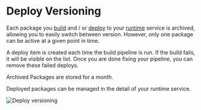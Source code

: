 # Deploy Versioning

Each package you [build](/documentation/build/how-zerops-build-works.html) and / or [deploy](/documentation/deploy/how-deploy-works.html) to your [runtime](/documentation/services/runtimes.html) service is archived, allowing you to easily switch between version. However, only one package can be active at a given point in time.

A deploy item is created each time the build pipeline is run. If the build fails, it will be visible on the list. Once you are done fixing your pipeline, you can remove these failed deploys.

Archived Packages are stored for a month.

Deployed packages can be managed in the detail of your runtime service.

![Deploy versioning](/deploy-versioning.png "Deploy versioning")



